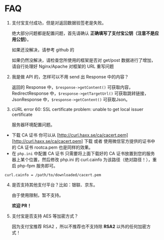 # FAQ

1. 支付宝支付成功，但是对返回数据验签老是失败。

   绝大部分问题都是配置问题，首先请确认 **正确填写了支付宝公钥（注意不是应用公钥）**。

   如果还没解决，请参考 github 的 

   如果仍然没解决，请检查您所使用的框架是否对 get/post 数据进行了增加，请自行处理好 Nginx/Apache 对框架的 URL 重写问题
  
2. 我是做 API 的，怎样可以不用 send 出 Response 中的内容？

   返回的 Response 中，`$response->getContent()` 可获取内容，RedirectResponse 中，`$response->getTargetUrl()` 可获取跳转链接，JsonResponse 中，`$response->getContent()` 可获取Json。

3. cURL error 60: SSL certificate problem: unable to get local issuer certificate

   服务器环境配置问题。

 * 下载 CA 证书
 你可以从 [http://curl.haxx.se/ca/cacert.pem][http://curl.haxx.se/ca/cacert.pem] 下载 或者 使用微信官方提供的证书中的 CA 证书 rootca.pem 也是同样的效果。
 * 在 `php.ini` 中配置 CA 证书
 只需要将上面下载好的 CA 证书放置到您的服务器上某个位置，然后修改 php.ini 的 curl.cainfo 为该路径（绝对路径！），重启 php-fpm 服务即可。
 ```
 curl.cainfo = /path/to/downloaded/cacert.pem
 ```

4. 是否支持其他支付平台？比如：银联、京东。

   由于使用限制，暂不支持。

   **欢迎 PR！**

5. 支付宝是否支持 AES 等加密方式？

   因为支付宝推荐 RSA2 ，所以不推荐也不支持除 **RSA2** 以外的任何加密方式！
